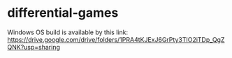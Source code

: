 # differential-games
Windows OS build is available by this link: https://drive.google.com/drive/folders/1PRA4tKJExJ6GrPty3TIO2iTDp_QgZQNK?usp=sharing
